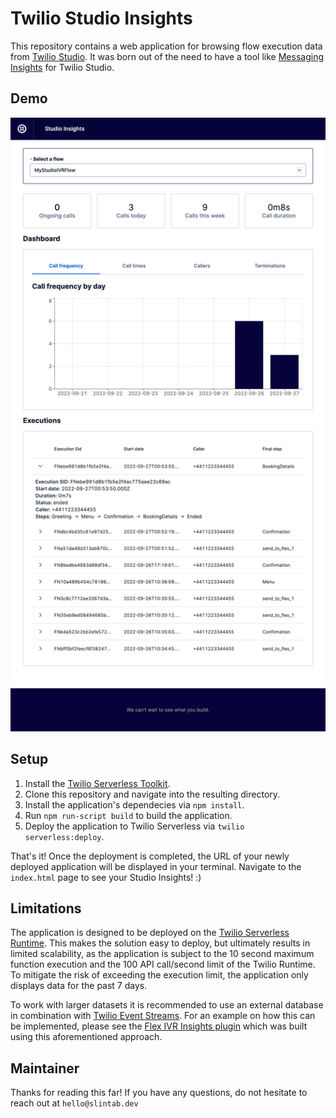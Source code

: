 # Twilio Studio Insights

This repository contains a web application for browsing flow execution data from [Twilio Studio](https://www.twilio.com/studio). It was born out of the need to have a tool like [Messaging Insights](https://www.twilio.com/docs/messaging/guides/messaging-insights) for Twilio Studio.


## Demo

![Demo](demo.png?raw=true)


## Setup

1. Install the [Twilio Serverless Toolkit](https://www.twilio.com/docs/labs/serverless-toolkit).
2. Clone this repository and navigate into the resulting directory.
3. Install the application's dependecies via `npm install`.
4. Run `npm run-script build` to build the application.
5. Deploy the application to Twilio Serverless via `twilio serverless:deploy`.

That's it! Once the deployment is completed, the URL of your newly deployed application will be displayed in your terminal. Navigate to the `index.html` page to see your Studio Insights! :) 


## Limitations

The application is designed to be deployed on the [Twilio Serverless Runtime](https://www.twilio.com/docs/serverless/functions-assets). This makes the solution easy to deploy, but ultimately results in limited scalability, as the application is subject to the 10 second maximum function execution and the 100 API call/second limit of the Twilio Runtime. To mitigate the risk of exceeding the execution limit, the application only displays data for the past 7 days.

To work with larger datasets it is recommended to use an external database in combination with [Twilio Event Streams](https://www.twilio.com/event-streams). For an example on how this can be implemented, please see the [Flex IVR Insights plugin](https://github.com/slintab/flex-ivr-insights) which was built using this aforementioned approach.


## Maintainer

Thanks for reading this far!
If you have any questions, do not hesitate to reach out at `hello@slintab.dev`